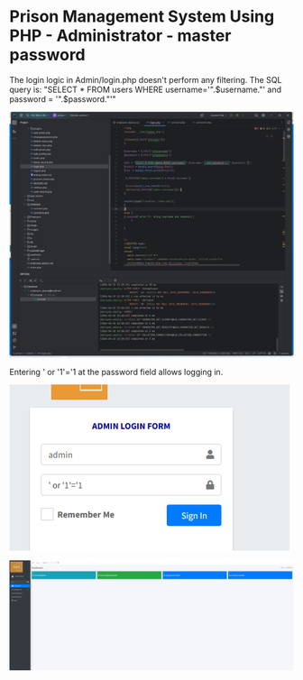 # Prison Management System Using PHP - Administrator - master password

The login logic in Admin/login.php doesn't perform any filtering. The SQL query is: "SELECT \* FROM users WHERE username='".\$username."' and password = '".\$password."'"

![](image/image_SfTHUnmuTI.png)

Entering ' or '1'='1 at the password field allows logging in.

![](image/image_JJOG_-8m-g.png)

![](image/image_4oQmtlmY6V.png)
